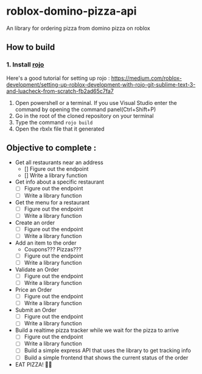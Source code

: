 # **roblox-domino-pizza-api** 
An library for ordering pizza from domino pizza on roblox
## How to build

### 1. Install [rojo](https://www.rojo.space)

Here's a good tutorial for setting up rojo : https://medium.com/roblox-development/setting-up-roblox-development-with-rojo-git-sublime-text-3-and-luacheck-from-scratch-fb2ad65c7fa7

1. Open powershell or a terminal. If you use Visual Studio enter the command by opening the command panel(Ctrl+Shift+P)
2. Go in the root of the cloned repository on your terminal
3. Type the command `rojo build`
4. Open the rbxlx file that it generated

## Objective to complete :
* Get all restaurants near an address
  * [] Figure out the endpoint
  * [] Write a library function
* Get info about a specific restaurant
  * [ ] Figure out the endpoint
  * [ ] Write a library function
* Get the menu for a restaurant
  * [ ] Figure out the endpoint
  * [ ] Write a library function
* Create an order
  * [ ] Figure out the endpoint
  * [ ] Write a library function
* Add an item to the order
  * Coupons??? Pizzas???
  * [ ] Figure out the endpoint
  * [ ] Write a library function
* Validate an Order
  * [ ] Figure out the endpoint
  * [ ] Write a library function
* Price an Order
  * [ ] Figure out the endpoint
  * [ ] Write a library function
* Submit an Order
  * [ ] Figure out the endpoint
  * [ ] Write a library function
* Build a realtime pizza tracker while we wait for the pizza to arrive
  * [ ] Figure out the endpoint
  * [ ] Write a library function
  * [ ] Build a simple express API that uses the library to get tracking info
  * [ ] Build a simple frontend that shows the current status of the order
* EAT PIZZA! 🍕🍕 